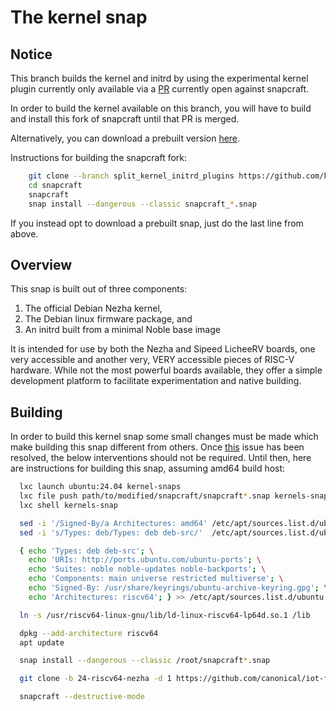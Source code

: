 # The kernel snap

## Notice

This branch builds the kernel and initrd by using the experimental kernel plugin
currently only available via a [PR](https://github.com/canonical/snapcraft/pull/4302) 
currently open against snapcraft.

In order to build the kernel available on this branch, you will have to build
and install this fork of snapcraft until that PR is merged.

Alternatively, you can download a prebuilt version [here](https://launchpad.net/~ondrak/+snap/snapcraft-kernel-initrd-split).

Instructions for building the snapcraft fork:

```sh
    git clone --branch split_kernel_initrd_plugins https://github.com/kubiko/snapcraft
    cd snapcraft
    snapcraft
    snap install --dangerous --classic snapcraft_*.snap
```

If you instead opt to download a prebuilt snap, just do the last line from above.


## Overview

This snap is built out of three components:

1) The official Debian Nezha kernel,
2) The Debian linux firmware package, and
3) An initrd built from a minimal Noble base image

It is intended for use by both the Nezha and Sipeed LicheeRV boards, one very
accessible and another very, VERY accessible pieces of RISC-V hardware. While
not the most powerful boards available, they offer a simple development platform
to facilitate experimentation and native building.


## Building

In order to build this kernel snap some small changes must be made which make
building this snap different from others. Once [this](https://github.com/canonical/craft-archives/issues/104) 
issue has been resolved, the below interventions should not be required. Until
then, here are instructions for building this snap, assuming amd64 build host:

```sh
  lxc launch ubuntu:24.04 kernel-snaps
  lxc file push path/to/modified/snapcraft/snapcraft*.snap kernels-snap/root/
  lxc shell kernels-snap

  sed -i '/Signed-By/a Architectures: amd64' /etc/apt/sources.list.d/ubuntu.sources
  sed -i 's/Types: deb/Types: deb deb-src/'  /etc/apt/sources.list.d/ubuntu.sources 

  { echo 'Types: deb deb-src'; \
    echo 'URIs: http://ports.ubuntu.com/ubuntu-ports'; \
    echo 'Suites: noble noble-updates noble-backports'; \
    echo 'Components: main universe restricted multiverse'; \
    echo 'Signed-By: /usr/share/keyrings/ubuntu-archive-keyring.gpg'; \
    echo 'Architectures: riscv64'; } >> /etc/apt/sources.list.d/ubuntu.sources

  ln -s /usr/riscv64-linux-gnu/lib/ld-linux-riscv64-lp64d.so.1 /lib

  dpkg --add-architecture riscv64
  apt update

  snap install --dangerous --classic /root/snapcraft*.snap

  git clone -b 24-riscv64-nezha -d 1 https://github.com/canonical/iot-field-kernel-snap 24-riscv64-nezha-kernel && cd 24-riscv64-nezha-kernel

  snapcraft --destructive-mode
```

